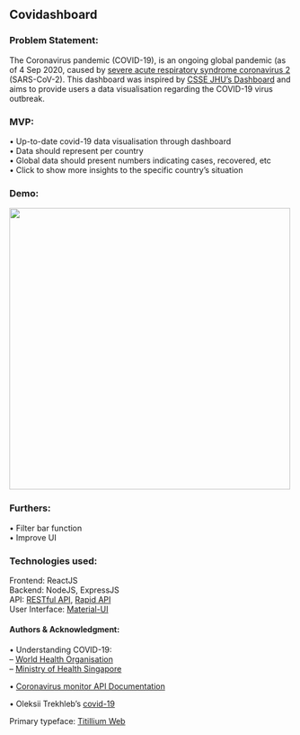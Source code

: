 ## Covidashboard

### Problem Statement: 
The Coronavirus	 pandemic (COVID-19), is an ongoing global pandemic (as of 4 Sep 2020, caused by <a href="https://www.who.int/ith/diseases/sars/en/">severe acute respiratory syndrome coronavirus 2</a> (SARS-CoV-2). This dashboard was inspired by <a href="https://systems.jhu.edu/">CSSE JHU’s Dashboard</a> and aims to provide users a data visualisation regarding the COVID-19 virus outbreak.


### MVP:
• Up-to-date covid-19 data visualisation through dashboard
<br>• Data should represent per country
<br>• Global data should present numbers indicating cases, recovered, etc
<br>• Click to show more insights to the specific country’s situation
 

### Demo:
<img src="./public/covidashboard_demo.gif" width=500 height=auto>


### Furthers: 
• Filter bar function
<br>• Improve UI


### Technologies used:
Frontend: ReactJS
<br>Backend: NodeJS, ExpressJS
<br>API: 
<a href="https://restcountries.eu/#api-endpoints-all">RESTful API</a>, <a href="https://rapidapi.com/">Rapid API</a>
<br>User Interface: <a href="https://material-ui.com/">Material-UI</a>


#### Authors & Acknowledgment: 

• Understanding COVID-19: 
<br>– <a href="https://www.who.int/news-room/feature-stories/detail/who-updates-covid-19-dashboard-with-better-data-visualization">World Health Organisation</a>
<br>– <a href="https://covidsitrep.moh.gov.sg/">Ministry of Health Singapore</a>

• <a href="https://rapidapi.com/astsiatsko/api/coronavirus-monitor">Coronavirus monitor API Documentation</a>


• Oleksii Trekhleb’s <a href="https://github.com/trekhleb/covid-19">covid-19</a>


Primary typeface: <a href="https://fonts.google.com/specimen/Titillium+Web?query=titill%E2%80%9D%3ETitillium">Titillium Web</a>
